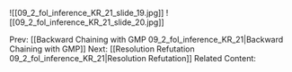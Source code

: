 ﻿

![[09_2_fol_inference_KR_21_slide_19.jpg]]
![[09_2_fol_inference_KR_21_slide_20.jpg]]


Prev: [[Backward Chaining with GMP 09_2_fol_inference_KR_21|Backward Chaining with GMP]]
Next: [[Resolution Refutation 09_2_fol_inference_KR_21|Resolution Refutation]]
Related Content: